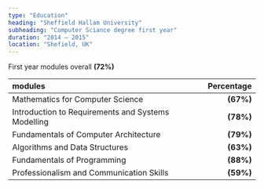 ```yaml
---
type: "Education"
heading: "Sheffield Hallam University"
subheading: "Computer Sciance degree first year"
duration: "2014 – 2015"
location: "Shefield, UK"
---
```


First year modules overall **(72%)**

| modules                                             | Percentage |
|:--------------------------------------------------- | ----------:|
| Mathematics for Computer Science                    | **(67%)**  |
| Introduction to Requirements and Systems Modelling  | **(78%)**  |
| Fundamentals of Computer Architecture               | **(79%)**  |
| Algorithms and Data Structures                      | **(63%)**  |
| Fundamentals of Programming                         | **(88%)**  |
| Professionalism and Communication Skills            | **(59%)**  |
